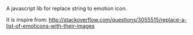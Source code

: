 A javascript lib for replace string to emotion icon.

It is inspire from: http://stackoverflow.com/questions/3055515/replace-a-list-of-emoticons-with-their-images